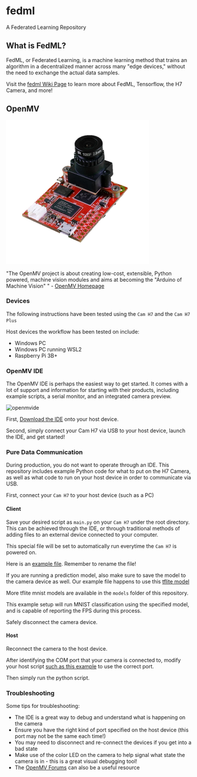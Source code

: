# fedml
A Federated Learning Repository


## What is FedML?
FedML, or Federated Learning, is a machine learning method that trains an algorithm in a decentralized manner across many "edge devices," without the need to exchange the actual data samples. 

Visit the [fedml Wiki Page](https://github.com/lucastliu/fedml/wiki) to learn more about FedML, Tensorflow, the H7 Camera, and more!


## OpenMV

![cam](https://github.com/lucastliu/fedml/blob/main/media/cam.png)

"The OpenMV project is about creating low-cost, extensible, Python powered, machine vision modules and aims at becoming the "Arduino of Machine Vision" " - [OpenMV Homepage](https://openmv.io/)



### Devices

The following instructions have been tested using the `Cam H7` and the `Cam H7 Plus`

Host devices the workflow has been tested on include:

* Windows PC
* Windows PC running WSL2
* Raspberry Pi 3B+

### OpenMV IDE

The OpenMV IDE is perhaps the easiest way to get started. It comes with a lot of support and information for starting with their products, including example scripts, a serial monitor, and an integrated camera preview.

![openmvide](https://cdn.shopify.com/s/files/1/0803/9211/files/openmv-ide.gif?v=1480470511)

First, [Download the IDE](https://openmv.io/pages/download) onto your host device.

Second, simply connect your Cam H7 via USB to your host device, launch the IDE, and get started!

### Pure Data Communication

During production, you do not want to operate through an IDE. This repository includes example Python code for what to put on the H7 Camera, as well as what code to run on your host device in order to communicate via USB.

First, connect your `Cam H7` to your host device (such as a PC)

#### Client

Save your desired script as `main.py` on your `Cam H7` under the root directory. This can be achieved through the IDE, or through traditional methods of adding files to an external device connected to your computer.

This special file will be set to automatically run everytime the `Cam H7` is powered on.

Here is an [example file](https://github.com/lucastliu/fedml/blob/main/mnist_client.py). Remember to rename the file!


If you are running a prediction model, also make sure to save the model to the camera device as well. Our example file happens to use this [tflite model](https://github.com/lucastliu/fedml/blob/main/models/mnist_A.tflite)

More tflite mnist models are available in the `models` folder of this repository.

This example setup will run MNIST classification using the specified model, and is capable of reporting the FPS during this process.

Safely disconnect the camera device.

#### Host

Reconnect the camera to the host device.

After identifying the COM port that your camera is connected to, modify your host script [such as this example](https://github.com/lucastliu/fedml/blob/main/cam_host.py) to use the correct port.

Then simply run the python script.


### Troubleshooting

Some tips for troubleshooting:

* The IDE is a great way to debug and understand what is happening on the camera
* Ensure you have the right kind of port specified on the host device (this port may not be the same each time!)
* You may need to disconnect and re-connect the devices if you get into a bad state
* Make use of the color LED on the camera to help signal what state the camera is in - this is a great visual debugging tool!
* The [OpenMV Forums](https://github.com/lucastliu/fedml/blob/main/cam_host.py) can also be a useful resource






